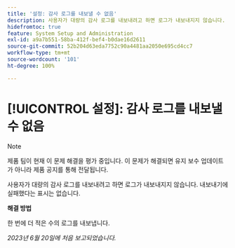 ```yaml
---
title: '설정: 감사 로그를 내보낼 수 없음'
description: 사용자가 대량의 감사 로그를 내보내려고 하면 로그가 내보내지지 않습니다. 내보내기에 실패했다는 표시는 없습니다.
hidefromtoc: true
feature: System Setup and Administration
exl-id: a9a7b551-58ba-412f-bef4-b0dae16d2611
source-git-commit: 52b204d63eda7752c90a4481aa2050e695cd4cc7
workflow-type: tm+mt
source-wordcount: '101'
ht-degree: 100%

---
```


# [!UICONTROL 설정]: 감사 로그를 내보낼 수 없음

>[!NOTE]
>
>제품 팀이 현재 이 문제 해결을 평가 중입니다. 이 문제가 해결되면 유지 보수 업데이트가 아니라 제품 공지를 통해 전달됩니다.

사용자가 대량의 감사 로그를 내보내려고 하면 로그가 내보내지지 않습니다. 내보내기에 실패했다는 표시는 없습니다.

**해결 방법**

한 번에 더 적은 수의 로그를 내보냅니다.

_2023년 6월 20일에 처음 보고되었습니다._
